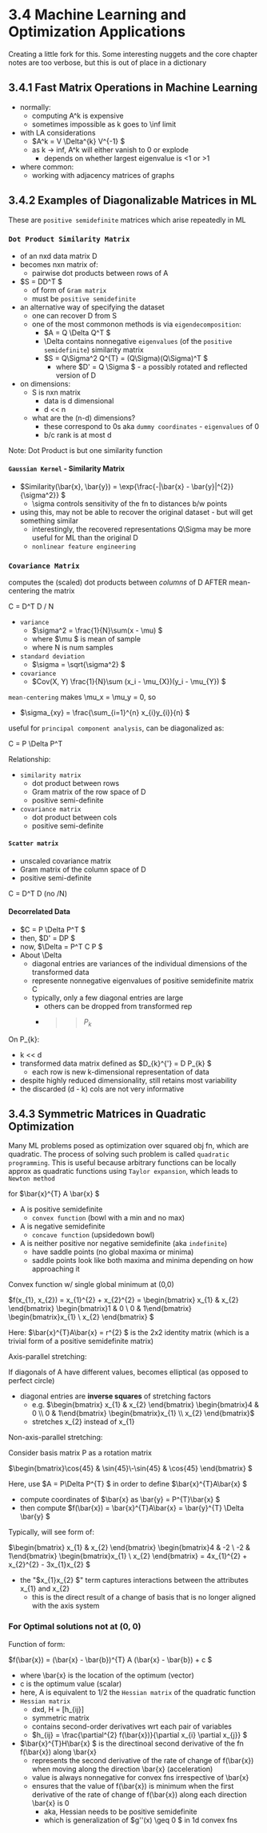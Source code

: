 # 3.4 Machine Learning and Optimization Applications

Creating a little fork for this. Some interesting nuggets and the core chapter notes are too verbose, but this is out of place in a dictionary

## 3.4.1 Fast Matrix Operations in Machine Learning

- normally:
  - computing A^k is expensive
  - sometimes impossible as k goes to \inf limit
- with LA considerations
  - $A^k = V \Delta^{k} V^{-1} $
  - as k -> inf, A^k will either vanish to 0 or explode
    - depends on whether largest eigenvalue is <1 or >1
- where common:
  - working with adjacency matrices of graphs

## 3.4.2 Examples of Diagonalizable Matrices in ML

These are `positive semidefinite` matrices which arise repeatedly in ML

### `Dot Product Similarity Matrix`

- of an nxd data matrix D
- becomes nxn matrix of:
  - pairwise dot products between rows of A
- $S = DD^T $
  - of form of `Gram matrix`
  - must be `positive semidefinite`
- an alternative way of specifying the dataset
  - one can recover D from S
  - one of the most commonon methods is via `eigendecomposition`:
    - $A = Q \Delta Q^T $
    - \Delta contains nonnegative `eigenvalues` (of the `positive semidefinite`) similarity matrix
    - $S = Q\Sigma^2 Q^{T} = (Q\Sigma)(Q\Sigma)^T $
      - where $D' = Q \Sigma $ - a possibly rotated and reflected version of D
- on dimensions:
  - S is nxn matrix
    - data is d dimensional
    - d << n
  - what are the (n-d) dimensions?
    - these correspond to 0s aka `dummy coordinates` - `eigenvalues` of 0
    - b/c rank is at most d

Note: Dot Product is but one similarity function

#### `Gaussian Kernel` - Similarity Matrix

- $Similarity(\bar{x}, \bar{y}) = \exp{\frac{-\|\bar{x} - \bar{y}\|^{2}}{\sigma^2}} $
  - \sigma controls sensitivity of the fn to distances b/w points
- using this, may not be able to recover the original dataset - but will get something similar
  - interestingly, the recovered representations Q\Sigma may be more useful for ML than the original D
  - `nonlinear feature engineering`

### `Covariance Matrix`

computes the (scaled) dot products between *columns* of D AFTER mean-centering the matrix

C = D^T D / N

- `variance`
  - $\sigma^2 = \frac{1}{N}\sum(x - \mu) $
  - where $\mu $ is mean of sample
  - where N is num samples
- `standard deviation`
  - $\sigma = \sqrt{\sigma^2} $
- `covariance`
  - $Cov(X, Y) \frac{1}{N}\sum (x_i - \mu_{X})(y_i - \mu_{Y}) $

`mean-centering` makes \mu_x = \mu_y = 0, so

- $\sigma_{xy} = \frac{\sum_{i=1}^{n} x_{i}y_{i}}{n} $

useful for `principal component analysis`, can be diagonalized as:

C = P \Delta P^T

Relationship:

- `similarity matrix`
  - dot product between rows
  - Gram matrix of the row space of D
  - positive semi-definite
- `covariance matrix`
  - dot product between cols
  - positive semi-definite

#### `Scatter matrix`

- unscaled covariance matrix
- Gram matrix of the column space of D
- positive semi-definite

C = D^T D  (no /N)

#### Decorrelated Data

- $C = P \Delta P^T $
- then, $D' = DP $
- now, $\Delta = P^T C P $
- About \Delta
  - diagonal entries are variances of the individual dimensions of the transformed data
  - represente nonnegative eigenvalues of positive semidefinite matrix C
  - typically, only a few diagonal entries are large
    - others can be dropped from transformed rep
    - >> $P_{k}$

On P_{k}:

- k << d
- transformed data matrix defined as $D_{k}^{'} = D P_{k} $
  - each row is new k-dimensional representation of data
- despite highly reduced dimensionality, still retains most variability
- the discarded (d - k) cols are not very informative

## 3.4.3 Symmetric Matrices in Quadratic Optimization

Many ML problems posed as optimization over squared obj fn, which are quadratic. The process of solving such problem is called `quadratic programming`. This is useful because arbitrary functions can be locally approx as quadratic functions using `Taylor expansion`, which leads to `Newton method`

for $\bar{x}^{T} A \bar{x} $

- A is positive semidefinite
  - `convex function` (bowl with a min and no max)
- A is negative semidefinite
  - `concave function` (upsidedown bowl)
- A is neither positive nor negative semidefinite (aka `indefinite`)
  - have saddle points (no global maxima or minima)
  - saddle points look like both maxima and minima depending on how approaching it

Convex function w/ single global minimum at (0,0)

$f(x_{1}, x_{2}) = x_{1}^{2} + x_{2}^{2} = \begin{bmatrix} x_{1} & x_{2} \end{bmatrix} \begin{bmatrix}1 & 0 \\ 0 & 1\end{bmatrix} \begin{bmatrix}x_{1} \\ x_{2} \end{bmatrix} $

Here: $\bar{x}^{T}A\bar{x} = r^{2} $ is the 2x2 identity matrix (which is a trivial form of a positive semidefinite matrix)

Axis-parallel stretching:

If diagonals of A have different values, becomes elliptical (as opposed to perfect circle)

- diagonal entries are **inverse squares** of stretching factors
  - e.g. $\begin{bmatrix} x_{1} & x_{2} \end{bmatrix} \begin{bmatrix}4 & 0 \\ 0 & 1\end{bmatrix} \begin{bmatrix}x_{1} \\ x_{2} \end{bmatrix}$
  - stretches x_{2} instead of x_{1}

Non-axis-parallel stretching:

Consider basis matrix P as a rotation matrix

$\begin{bmatrix}\cos{45} & \sin{45}\\-\sin{45} & \cos{45} \end{bmatrix}  $

Here, use $A = P\Delta P^{T} $ in order to define $\bar{x}^{T}A\bar{x} $

- compute coordinates of $\bar{x} as \bar{y} = P^{T}\bar{x} $
- then compute $f(\bar{x}) = \bar{x}^{T}A\bar{x} = \bar{y}^{T} \Delta \bar{y}  $

Typically, will see form of:

$\begin{bmatrix} x_{1} & x_{2} \end{bmatrix} \begin{bmatrix}4 & -2 \\ -2 & 1\end{bmatrix} \begin{bmatrix}x_{1} \\ x_{2} \end{bmatrix} = 4x_{1}^{2} + x_{2}^{2} - 3x_{1}x_{2} $

- the "$x_{1}x_{2} $" term captures interactions between the attributes x_{1} and x_{2}
  - this is the direct result of a change of basis that is no longer aligned with the axis system

### For Optimal solutions not at (0, 0)

Function of form:

$f(\bar{x}) = (\bar{x} - \bar{b})^{T} A (\bar{x} - \bar{b}) + c $

- where \bar{x} is the location of the optimum (vector)
- c is the optimum value (scalar)
- here, A is equivalent to 1/2 the `Hessian matrix` of the quadratic function
- `Hessian matrix`
  - dxd, H = [h_{ij}]
  - symmetric matrix
  - contains second-order derivatives wrt each pair of variables
  - $h_{ij} = \frac{\partial^{2} f(\bar{x})}{\partial x_{i} \partial x_{j}} $
- $\bar{x}^{T}H\bar{x} $ is the directinoal second derivative of the fn f(\bar{x}) along \bar{x}
  - represents the second derivative of the rate of change of f(\bar{x}) when moving along the direction \bar{x} (acceleration)
  - value is always nonnegative for convex fns irrespective of \bar{x}
  - ensures that the value of f(\bar{x}) is minimum when the first derivative of the rate of change of f(\bar{x}) along each direction \bar{x} is 0
    - aka, Hessian needs to be positive semidefinite
    - which is generalization of $g''(x) \geq 0 $ in 1d convex fns
